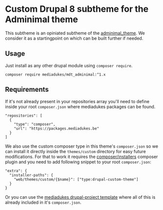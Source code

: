 # Custom Drupal 8 subtheme for the Adminimal theme

This subtheme is an opiniated subtheme of the 
[adminimal_theme](https://www.drupal.org/project/adminimal_theme). We consider 
it as a startingpoint on which can be built further if needed.

## Usage

Just install as any other drupal module using `composer require`.

```
composer require mediadukes/mdt_adminimal:^1.x
```

## Requirements

If it's not already present in your repositories array you'll need to define 
inside your root `composer.json` where mediadukes packages can be found.

```
"repositories": [
  {
    "type": "composer",
    "url": "https://packages.mediadukes.be"
  }
]
```

We also use the custom composer type in this theme's `composer.json` so we can install 
it directly inside the `themes/custom` directory for easy future modifications. 
For that to work it requires the 
[composer/installers](https://packagist.org/packages/composer/installers) 
composer plugin and you need to add following snippet to your root `composer.json`:

```
"extra": {
  "installer-paths": {
    "web/themes/custom/{$name}": ["type:drupal-custom-theme"]
  }
}
```

Or you can use the 
[mediadukes drupal-project template](https://github.com/mediadukes/drupal-project) 
where all of this is already included in it's `composer.json`.
